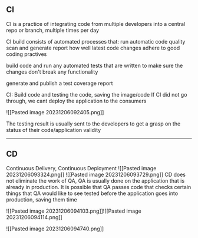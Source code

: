 ## CI
CI is a practice of integrating code from multiple developers into a central repo or branch, multiple times per day


CI build consists of automated processes that:
run automatic code quality scan and generate report how well latest code changes adhere to good coding practives

build code and run any automated tests that are written to make sure the changes don't break any functionality

generate and publish a test coverage report

CI: Build code and testing the code, saving the image/code
If CI did not go through, we cant deploy the application to the consumers

![[Pasted image 20231206092405.png]]

The testing result is usually sent to the developers to get a grasp on the status of their code/application validity


----
## CD
Continuous Delivery, Continuous Deployment
![[Pasted image 20231206093324.png]]
![[Pasted image 20231206093729.png]]
CD does not eliminate the work of QA, QA is usually done on the application that is already in production. It is possible that QA passes code that checks certain things that QA would like to see tested before the application goes into production, saving them time 



![[Pasted image 20231206094103.png]]![[Pasted image 20231206094114.png]]

![[Pasted image 20231206094740.png]]

